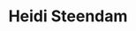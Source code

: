 ---
# Display name
title: Heidi Steendam

# Username (this should match the folder name)
authors:
- hsteen

# Is this the primary user of the site?
superuser: false

# Role/position
role: Professor

# Organizations/Affiliations
organizations:
- name: Ghent University
  url: ""

# Organizational groups that you belong to (for People widget)
#   Set this to `[]` or comment out if you are not using People widget.
user_groups:
- Affiliated Members
---